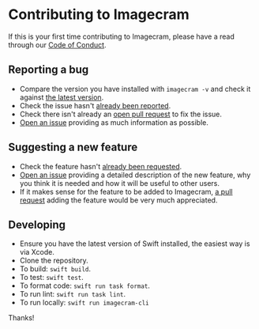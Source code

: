 # Contributing to Imagecram

If this is your first time contributing to Imagecram, please have a read through our [Code of Conduct](https://github.com/lordcodes/imagecram/blob/master/CODE_OF_CONDUCT.md).

## Reporting a bug

* Compare the version you have installed with `imagecram -v` and check it against [the latest version](https://github.com/lordcodes/imagecram/releases).
* Check the issue hasn't [already been reported](https://github.com/lordcodes/imagecram/issues).
* Check there isn't already an [open pull request](https://github.com/lordcodes/imagecram/pulls) to fix the issue.
* [Open an issue](https://github.com/lordcodes/imagecram/issues/new/choose) providing as much information as possible.

## Suggesting a new feature

* Check the feature hasn't [already been requested](https://github.com/lordcodes/imagecram/issues).
* [Open an issue](https://github.com/lordcodes/imagecram/issues/new/choose) providing a detailed description of the new feature, why you think it is needed and how it will be useful to other users.
* If it makes sense for the feature to be added to Imagecram, [a pull request](https://github.com/lordcodes/imagecram/compare) adding the feature would be very much appreciated.

## Developing

* Ensure you have the latest version of Swift installed, the easiest way is via Xcode.
* Clone the repository.
* To build: `swift build`.
* To test: `swift test`.
* To format code: `swift run task format`.
* To run lint: `swift run task lint`.
* To run locally: `swift run imagecram-cli`

Thanks!
